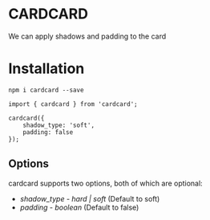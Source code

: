 # CARDCARD

We can apply shadows and padding to the card

# Installation

`npm i cardcard --save`

```
import { cardcard } from 'cardcard';

cardcard({
    shadow_type: 'soft',
    padding: false
});
```

## Options

cardcard supports two options, both of which are optional:

* *shadow_type* - _hard | soft_  (Default to soft)
* *padding* - _boolean_ (Default to false)